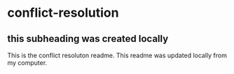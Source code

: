 # conflict-resolution

## this subheading was created locally
This is the conflict resoluton readme. This readme was updated locally from my computer.